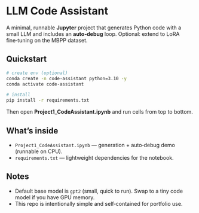 # LLM Code Assistant

A minimal, runnable **Jupyter** project that generates Python code with a small LLM and includes an **auto‑debug** loop. Optional: extend to LoRA fine‑tuning on the MBPP dataset.

## Quickstart
```bash
# create env (optional)
conda create -n code-assistant python=3.10 -y
conda activate code-assistant

# install
pip install -r requirements.txt
```

Then open **Project1_CodeAssistant.ipynb** and run cells from top to bottom.

## What’s inside
- `Project1_CodeAssistant.ipynb` — generation + auto‑debug demo (runnable on CPU).
- `requirements.txt` — lightweight dependencies for the notebook.

## Notes
- Default base model is `gpt2` (small, quick to run). Swap to a tiny code model if you have GPU memory.
- This repo is intentionally simple and self‑contained for portfolio use.
